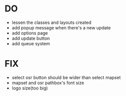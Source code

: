 # DO
- lessen the classes and layouts created
- add popup message when there's a new update
- add options page
- add update button
- add queue system
# FIX
- select osr button should be wider than select mapset
- mapset and osr pathbox's font size
- logo size(too big)
